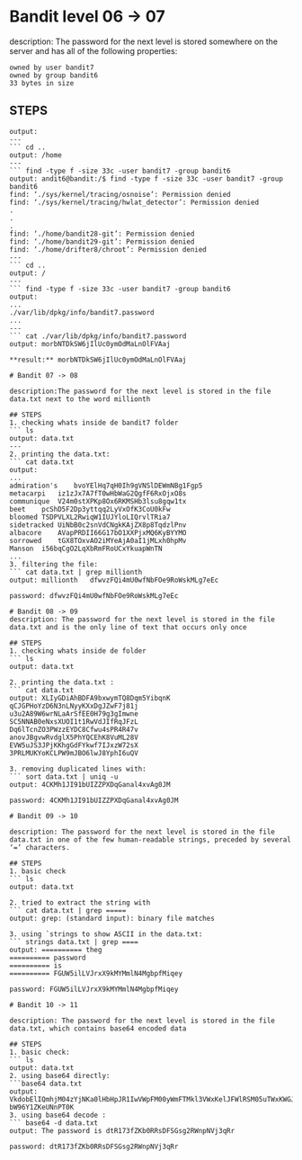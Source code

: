 # Bandit level 06 -> 07 

description: The password for the next level is stored somewhere on the server and has all of the following properties:

    owned by user bandit7
    owned by group bandit6
    33 bytes in size

## STEPS 
```ls 
output: 
--- 
``` cd .. 
output: /home 
---
``` find -type f -size 33c -user bandit7 -group bandit6
output: andit6@bandit:/$ find -type f -size 33c -user bandit7 -group bandit6
find: ‘./sys/kernel/tracing/osnoise’: Permission denied
find: ‘./sys/kernel/tracing/hwlat_detector’: Permission denied
.
.
.
find: ‘./home/bandit28-git’: Permission denied
find: ‘./home/bandit29-git’: Permission denied
find: ‘./home/drifter8/chroot’: Permission denied
---
``` cd ..
output: / 
---
``` find -type f -size 33c -user bandit7 -group bandit6
output: 
...
./var/lib/dpkg/info/bandit7.password
...
--- 
``` cat ./var/lib/dpkg/info/bandit7.password
output: morbNTDkSW6jIlUc0ymOdMaLnOlFVAaj

**result:** morbNTDkSW6jIlUc0ymOdMaLnOlFVAaj

# Bandit 07 -> 08 

description:The password for the next level is stored in the file data.txt next to the word millionth 

## STEPS
1. checking whats inside de bandit7 folder
``` ls 
output: data.txt 
--- 
2. printing the data.txt: 
``` cat data.txt 
output: 
...
admiration's	bvoYElHq7qH0Ih9gVNSlDEWmNBg1Fgp5
metacarpi	iz1zJx7A7fT0wHbWaG2QgfF6RxOjxO8s
communique	V24m0stXPKp8Ox6RKMSHb3lsu8gqw1tx
beet	pcShD5F2Dp3yttqq2LyVxOfK3CoU0kFw
bloomed	TSDPVLXL2RwiqW1IUJYloLIQrvlTRia7
sidetracked	UiNbB0c2snVdCNgkKAjZX8p8TqdzlPnv
albacore	AVapPRDII66G17bO1XXPjxMQ6KyBYYMO
sorrowed	tGX8TOxvAO2iMYeAjA0aI1jMLxh0hpMv
Manson	i56bqCgO2LqXbRmFRoUCxYkuapWnTN
...
3. filtering the file: 
``` cat data.txt | grep millionth 
output: millionth	dfwvzFQi4mU0wfNbFOe9RoWskMLg7eEc

password: dfwvzFQi4mU0wfNbFOe9RoWskMLg7eEc

# Bandit 08 -> 09 
description: The password for the next level is stored in the file data.txt and is the only line of text that occurs only once

## STEPS 
1. checking whats inside de folder 
``` ls 
output: data.txt 

2. printing the data.txt :
``` cat data.txt 
output: XLIyGDiAhBDFA9bxwymTQ8Dqm5YibqnK
qCJGPHoYzD6N3nLNyyKXxDgJZwF7j81j
u3u2A89W6wrNLaArSfEE0H79g3gImwne
SC5NNAB0eNxsXUOI1t1RwVdJIfRqJFzL
Dq6lTcnZO3PWzzEYDC8Cfwu4sPR4R47v
anovJBgvwRvdglX5PhYQCEhK8VuML28V
EVW5uJS3JPjKKhgGdFYkwf7IJxzW72sX
3PRLMUKYoKCLPW9mJBO6lwJ8YphI6uQV

3. removing duplicated lines with: 
``` sort data.txt | uniq -u 
output: 4CKMh1JI91bUIZZPXDqGanal4xvAg0JM

password: 4CKMh1JI91bUIZZPXDqGanal4xvAg0JM

# Bandit 09 -> 10 

description: The password for the next level is stored in the file data.txt in one of the few human-readable strings, preceded by several ‘=’ characters.

## STEPS    
1. basic check
``` ls 
output: data.txt 

2. tried to extract the string with
``` cat data.txt | grep =====
output: grep: (standard input): binary file matches

3. using `strings to show ASCII in the data.txt: 
``` strings data.txt | grep ==== 
output: ========== theg
========== password
========== is
========== FGUW5ilLVJrxX9kMYMmlN4MgbpfMiqey

password: FGUW5ilLVJrxX9kMYMmlN4MgbpfMiqey

# Bandit 10 -> 11 

description: The password for the next level is stored in the file data.txt, which contains base64 encoded data

## STEPS 
1. basic check: 
``` ls 
output: data.txt 
2. using base64 directly: 
```base64 data.txt
output: VkdobElIQmhjM04zYjNKa0lHbHpJR1IwVWpFM00yWmFTMkl3VWxKelJFWlRSM05uTWxKWGJuQk9W
bW96Y1ZKeUNnPT0K
3. using base64 decode :
``` base64 -d data.txt
output: The password is dtR173fZKb0RRsDFSGsg2RWnpNVj3qRr

password: dtR173fZKb0RRsDFSGsg2RWnpNVj3qRr
